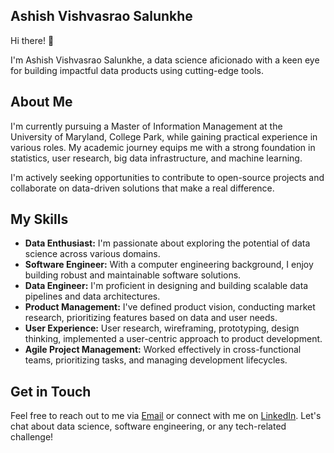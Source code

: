 ## Ashish Vishvasrao Salunkhe

Hi there! 👋

I'm Ashish Vishvasrao Salunkhe, a data science aficionado with a keen eye for building impactful data products using cutting-edge tools.

## About Me

I'm currently pursuing a Master of Information Management at the University of Maryland, College Park, while gaining practical experience in various roles. My academic journey equips me with a strong foundation in statistics, user research, big data infrastructure, and machine learning.

I'm actively seeking opportunities to contribute to open-source projects and collaborate on data-driven solutions that make a real difference.

## My Skills

* **Data Enthusiast:** I'm passionate about exploring the potential of data science across various domains. 
* **Software Engineer:** With a computer engineering background, I enjoy building robust and maintainable software solutions.
* **Data Engineer:** I'm proficient in designing and building scalable data pipelines and data architectures.
* **Product Management:** I've defined product vision, conducting market research, prioritizing features based on data and user needs.
* **User Experience:** User research, wireframing, prototyping, design thinking, implemented a user-centric approach to product development.
* **Agile Project Management:** Worked effectively in cross-functional teams, prioritizing tasks, and managing development lifecycles.

## Get in Touch

Feel free to reach out to me via [Email](ashishvs@umd.edu) or connect with me on [LinkedIn](linkedin.com/in/ashishsalunkhe).  Let's chat about data science, software engineering, or any tech-related challenge!
